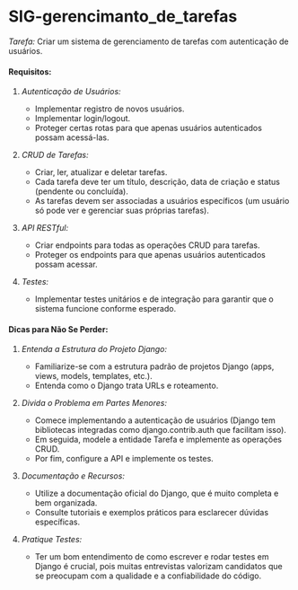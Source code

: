 # SIG-gerencimanto_de_tarefas

*Tarefa:* Criar um sistema de gerenciamento de tarefas com autenticação de usuários.

#### Requisitos:
1. *Autenticação de Usuários:*
   - Implementar registro de novos usuários.
   - Implementar login/logout.
   - Proteger certas rotas para que apenas usuários autenticados possam acessá-las.

2. *CRUD de Tarefas:*
   - Criar, ler, atualizar e deletar tarefas.
   - Cada tarefa deve ter um título, descrição, data de criação e status (pendente ou concluída).
   - As tarefas devem ser associadas a usuários específicos (um usuário só pode ver e gerenciar suas próprias tarefas).

3. *API RESTful:*
   - Criar endpoints para todas as operações CRUD para tarefas.
   - Proteger os endpoints para que apenas usuários autenticados possam acessar.

4. *Testes:*
   - Implementar testes unitários e de integração para garantir que o sistema funcione conforme esperado.

#### Dicas para Não Se Perder:
1. *Entenda a Estrutura do Projeto Django:*
   - Familiarize-se com a estrutura padrão de projetos Django (apps, views, models, templates, etc.).
   - Entenda como o Django trata URLs e roteamento.

2. *Divida o Problema em Partes Menores:*
   - Comece implementando a autenticação de usuários (Django tem bibliotecas integradas como django.contrib.auth que facilitam isso).
   - Em seguida, modele a entidade Tarefa e implemente as operações CRUD.
   - Por fim, configure a API e implemente os testes.

3. *Documentação e Recursos:*
   - Utilize a documentação oficial do Django, que é muito completa e bem organizada.
   - Consulte tutoriais e exemplos práticos para esclarecer dúvidas específicas.

4. *Pratique Testes:*
   - Ter um bom entendimento de como escrever e rodar testes em Django é crucial, pois muitas entrevistas valorizam candidatos que se preocupam com a qualidade e a confiabilidade do código.
   